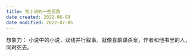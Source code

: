 ```yaml
---
title: 写小说的一些思路
date created: 2022-06-09
date modified: 2022-07-05
---
```

想象力：
小说中的小说，双线并行叙事。就像喜鹊谋杀案，作者和他书里的人，同时死去。
